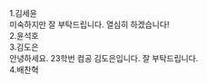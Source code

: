 1.김세윤    
미숙하지만 잘 부탁드립니다. 열심히 하겠습니다!    
2.윤석호    
3.김도은    
안녕하세요. 23학번 컴공 김도은입니다. 잘 부탁드립니다.    
4.배찬혁      
